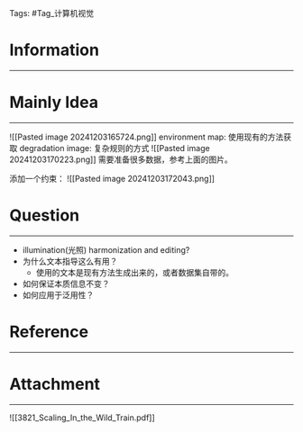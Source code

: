 Tags: #Tag_计算机视觉 
# Information
---


# Mainly Idea
---
![[Pasted image 20241203165724.png]]
environment map: 使用现有的方法获取
degradation image: 复杂规则的方式
![[Pasted image 20241203170223.png]]
需要准备很多数据，参考上面的图片。

添加一个约束：
![[Pasted image 20241203172043.png]]
# Question
---
- illumination(光照) harmonization and editing?
- 为什么文本指导这么有用？
	- 使用的文本是现有方法生成出来的，或者数据集自带的。
- 如何保证本质信息不变？
- 如何应用于泛用性？


# Reference
---


# Attachment
---
![[3821_Scaling_In_the_Wild_Train.pdf]]